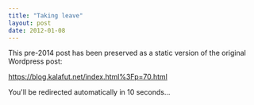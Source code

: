 ```yaml
---
title: "Taking leave"
layout: post
date: 2012-01-08
---
```


This pre-2014 post has been preserved as a static version of the original Wordpress post:

https://blog.kalafut.net/index.html%3Fp=70.html

You'll be redirected automatically in 10 seconds...

<head>
  <meta http-equiv="refresh" content="10;url=https://blog.kalafut.net/index.html%3Fp=70.html">
</head>

